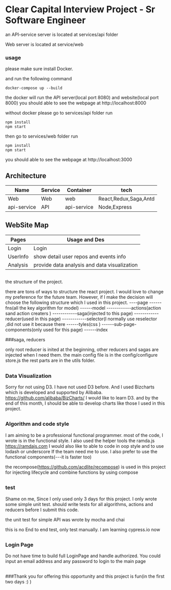 # Clear Capital Interview Project - Sr Software Engineer


an API-service  server is located at services/api folder

Web server is located at service/web

### usage


please make sure install Docker.

and run the following command

```
docker-compose up --build

```
the docker will run the API server(local port 8080) and website(local port 8000)
you should able to  see the webpage at http://localhost:8000

without docker please go to services/api folder run

```
npm install
npm start

```
then go to services/web folder run

```
npm install
npm start

```
you should able to  see the webpage at http://localhost:3000



## Architecture

| Name             | Service | Container   | tech                   |
|------------------|---------|-------------|------------------------|
| Web              | Web     |   web       | React,Redux,Saga,Antd  |
| api-service      | API     | api-service | Node,Express           |


##


## WebSite Map

| Pages            | Usage   and   Des                    |
|------------------|-------------------------------------------------|
| Login            | Login                                           |
| UserInfo         | show detail user repos and events info          |
| Analysis         |  provide data analysis and data visualization   |


##

the structure of the project.

there are tons of ways to structure the react project. I would love to change my preference for the future team. However, if I make the decision will choose the following structure which I used in this project.
----page
------fns(all the key algorithm for model)
------model
------------actions(action sand action creaters )
------------saga(injected to this page)
------------reducer(used in this page)
------------selector(I normally use reselector ,did not use it because there
------tyles(css )
------sub-page-components(only used for this page)
------index

###saga, reducers

only root reducer is inited at the beginning, other reducers and sagas are injected when I need them. the main config file is in the config/configure store.js   the rest parts are in the utils folder.

##

### Data Visualization

Sorry for not using D3. I have not used D3 before. And I used Bizcharts which is developed and supported by Alibaba.
https://github.com/alibaba/BizCharts/
I would like to learn D3. and by the end of this month,  I should be able to develop charts like those I used in this project.


##


### Algorithm and code style

I am aiming to be a professional functional programmer.
most of the code, I wrote is in the functional style.
I also used the helper tools the ramda.js
https://ramdajs.com
I would also like to able to code in oop style and to use  lodash or underscore If the team need me to use.
I also prefer to use the functional components(---it is faster too)

the recompose(https://github.com/acdlite/recompose) is used in this project for injecting lifecycle and combine functions by using compose

##


### test

Shame on me, Since I only used only 3 days for this project. I only wrote some simple unit test. should write tests for all algorithms, actions and reducers before I submit this code.

the unit test for simple API was wrote by mocha and chai

this is no End to end test, only test manually. I am learning cypress.io now

##

### Login Page

Do not have time to build full LoginPage and handle authorized. You could input an email address and any password to login to the main page

##

###Thank you for offering this opportunity and this project is fun(in the first two days :) )




